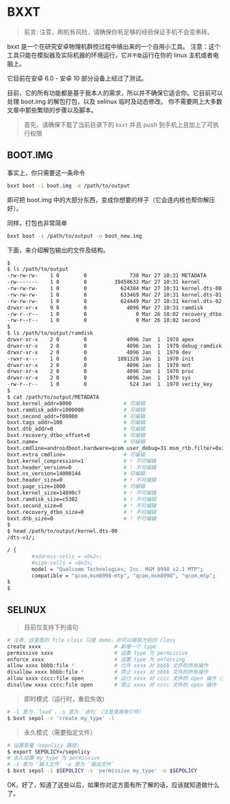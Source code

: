 # BXXT

> 前言: 注意，刷机有风险，请确保你有足够的经验保证手机不会变黑砖。

bxxt 是一个在研究安卓物理机群控过程中搞出来的一个自用小工具。
注意：这个工具只能在模拟器及实际机器的环境运行，它`并不能`运行在你的 linux 主机或者电脑上。

它目前在安卓 6.0 - 安卓 10 部分设备上经过了测试。

目前，它的所有功能都是基于我本人的需求，所以并不确保它适合你。它目前可以处理 boot.img 的解包打包，以及 selinux 临时及动态修改。
你不需要网上大多数文章中那些繁琐的步骤以及脚本。

> 首先，请确保下载了当前目录下的 `bxxt` 并且 push 到手机上且加上了可执行权限

## BOOT.IMG

事实上，你只需要这一条命令
```bash
bxxt boot -i boot.img -o /path/to/output
```
即可把 boot.img 中的大部分东西，变成你想要的样子（它会连内核也帮你解压好）。

同样，打包也非常简单
```bash
bxxt boot -i /path/to/output -o boot_new.img
```

下面，来介绍解包输出的文件及结构。
```bash
$
$ ls /path/to/output
-rw-rw-rw-    1 0        0              738 Mar 27 10:31 METADATA       # 元数据，在此编辑 cmdline 类参数
-rw-------    1 0        0         39450632 Mar 27 10:31 kernel         # 解压好的 linux 内核
-rw-rw-rw-    1 0        0           624384 Mar 27 10:31 kernel.dts-00  # 设备树（文本文件，可以编辑）
-rw-rw-rw-    1 0        0           633469 Mar 27 10:31 kernel.dts-01
-rw-rw-rw-    1 0        0           624449 Mar 27 10:31 kernel.dts-02
drwxr-xr-x    9 0        0             4096 Mar 27 10:31 ramdisk        # ramdisk 文件夹
-rw-r--r--    1 0        0                0 Mar 26 18:02 recovery_dtbo  # ...
-rw-r--r--    1 0        0                0 Mar 26 18:02 second         # ...
$
$ ls /path/to/output/ramdisk
drwxr-xr-x    2 0        0             4096 Jan  1  1970 apex
drwxr-xr-x    2 0        0             4096 Jan  1  1970 debug_ramdisk
drwxr-xr-x    2 0        0             4096 Jan  1  1970 dev
-rwxr-x---    1 0        0          1891328 Jan  1  1970 init
drwxr-xr-x    2 0        0             4096 Jan  1  1970 mnt
drwxr-xr-x    2 0        0             4096 Jan  1  1970 proc
drwxr-xr-x    2 0        0             4096 Jan  1  1970 sys
-rw-r--r--    1 0        0              524 Jan  1  1970 verity_key
$
$ cat /path/to/output/METADATA
bxxt.kernel_addr=8000                 # 可编辑
bxxt.ramdisk_addr=1000000             # 可编辑
bxxt.second_addr=f00000               # 可编辑
bxxt.tags_addr=100                    # 可编辑
bxxt.dtb_addr=0                       # 可编辑
bxxt.recovery_dtbo_offset=0           # 可编辑
bxxt.name=                            # 可编辑
bxxt.cmdline=androidboot.hardware=qcom user_debug=31 msm_rtb.filter=0x37 # 可编辑
bxxt.extra_cmdline=                   # 可编辑
bxxt.kernel_compression=1             # ! 不可编辑
bxxt.header_version=0                 # ! 不可编辑
bxxt.os_version=14000144              # 可编辑
bxxt.header_size=0                    # ! 不可编辑
bxxt.page_size=1000                   # 可编辑
bxxt.kernel_size=14890c7              # ! 不可编辑
bxxt.ramdisk_size=c5302               # ! 不可编辑
bxxt.second_size=0                    # ! 不可编辑
bxxt.recovery_dtbo_size=0             # ! 不可编辑
bxxt.dtb_size=0                       # ! 不可编辑
$
$ head /path/to/output/kernel.dts-00
/dts-v1/;

/ {
        #address-cells = <0x2>;
        #size-cells = <0x2>;
        model = "Qualcomm Technologies, Inc. MSM 8998 v2.1 MTP";
        compatible = "qcom,msm8998-mtp", "qcom,msm8998", "qcom,mtp";
$
$
```

## SELINUX

> 目前仅支持下列语句

```bash
# 注意，这里面的 file class 只是 demo，你可以替换为别的 class
create xxxx                        # 新增一个 type
permissive xxxx                    # 设置 type 为 permissive
enforce xxxx                       # 设置 type 为 enforcing
allow xxxx bbbb:file *             # 允许 xxxx 对 bbbb 文件的所有操作
disallow xxxx bbbb:file *          # 禁止 xxxx 对 bbbb 文件的所有操作
allow xxxx cccc:file open          # 运行 xxxx 对 cccc 文件的 open 操作（注意你没给 write,read 这些这句其实没什么实际意义，只作为例子）
disallow xxxx cccc:file open       # 禁止 xxxx 对 cccc 文件的 open 操作
```

> 即时模式（运行时，重启失效）
```bash
# -l 意为 `load`，-s 意为 `语句`（注意使用单引号）
$ bxxt sepol -s 'create my_type' -l
```

> 永久模式（需要指定文件）
```bash
# 设置常量（sepolicy 路径)
$ export SEPOLICY=/sepolicy
# 永久设置 my_type 为 permissive
# -i 意为 `输入文件` -o 意为 `输出文件`
$ bxxt sepol -i $SEPOLICY -s 'permissive my_type' -o $SEPOLICY
```

OK，好了，知道了这些以后，如果你对这方面有所了解的话，应该就知道做什么了。
